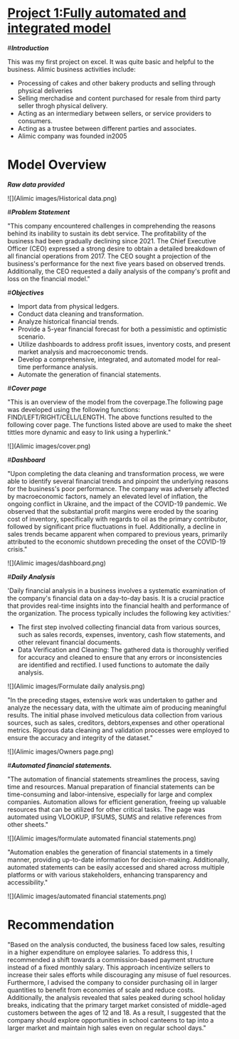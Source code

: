
# [Project 1:Fully automated and integrated model](https://www.upwork.com/services/product/consulting-hr-a-fully-integrated-and-automated-financial-model-file-1651955799414988800?ref=project_share&tier=0)
#***Introduction***

This was my first project on excel. It was quite basic and helpful to the business. 
Alimic  business activities include:

- Processing of cakes and other bakery products and selling through physical deliveries
- Selling merchadise and content purchased for resale from third party seller throgh physical delivery.
- Acting as an intermediary between sellers, or service providers to consumers.
- Acting as a trustee between different parties and associates.
- Alimic company was founded in2005 

# Model Overview 
***Raw data provided***

![](Alimic images/Historical data.png)

#***Problem Statement***

 "This company encountered challenges in comprehending the reasons behind its inability to sustain its debt service. The profitability of the business had been gradually declining since 2021. The Chief Executive Officer (CEO) expressed a strong desire to obtain a detailed breakdown of all financial operations from 2017. The CEO sought a projection of the business's performance for the next five years based on observed trends. Additionally, the CEO requested a daily analysis of the company's profit and loss on the financial model." 

#***Objectives***

- Import data from physical ledgers.
- Conduct data cleaning and transformation.
- Analyze historical financial trends.
- Provide a 5-year financial forecast for both a pessimistic and optimistic scenario.
- Utilize dashboards to address profit issues, inventory costs, and present market analysis and macroeconomic trends.
- Develop a comprehensive, integrated, and automated model for real-time performance analysis.
- Automate the generation of financial statements.


#***Cover page***

 "This is an overview of the model from the coverpage.The following page was developed using the following functions: FIND/LEFT/RIGHT/CELL/LENGTH. 
The above functions resulted to the following cover page. The functions listed above are used to make the sheet tittles more dynamic and easy to link using a hyperlink." 

![](Alimic images/cover.png)

#***Dashboard***

 "Upon completing the data cleaning and transformation process, we were able to identify several financial trends and pinpoint the underlying reasons for the business's poor performance. The company was adversely affected by macroeconomic factors, namely an elevated level of inflation, the ongoing conflict in Ukraine, and the impact of the COVID-19 pandemic. We observed that the substantial profit margins were eroded by the soaring cost of inventory, specifically with regards to oil as the primary contributor, followed by significant price fluctuations in fuel. Additionally, a decline in sales trends became apparent when compared to previous years, primarily attributed to the economic shutdown preceding the onset of the COVID-19 crisis." 

![](Alimic images/dashboard.png)

#***Daily Analysis***

'Daily financial analysis in a business involves a systematic examination of the company's financial data on a day-to-day basis. It is a crucial practice that provides real-time insights into the financial health and performance of the organization. The process typically includes the following key activities:'
- The first step involved collecting financial data from various sources, such as sales records, expenses, inventory, cash flow statements, and other relevant financial documents.
- Data Verification and Cleaning: The gathered data is thoroughly verified for accuracy and cleaned to ensure that any errors or inconsistencies are identified and rectified.
I used functions to automate the daily analysis.

![](Alimic images/Formulate daily analysis.png)

 "In the preceding stages, extensive work was undertaken to gather and analyze the necessary data, with the ultimate aim of producing meaningful results. The initial phase involved meticulous data collection from various sources, such as sales, creditors, debtors,expenses and other operational metrics. Rigorous data cleaning and validation processes were employed to ensure the accuracy and integrity of the dataset." 

![](Alimic images/Owners page.png)

#***Automated financial statements.***

 "The automation of financial statements streamlines the process, saving time and resources. Manual preparation of financial statements can be time-consuming and labor-intensive, especially for large and complex companies. Automation allows for efficient generation, freeing up valuable resources that can be utilized for other critical tasks. The page was automated using VLOOKUP, IFSUMS, SUMS and relative references from other sheets." 

![](Alimic images/formulate automated financial statements.png)

 "Automation enables the generation of financial statements in a timely manner, providing up-to-date information for decision-making. Additionally, automated statements can be easily accessed and shared across multiple platforms or with various stakeholders, enhancing transparency and accessibility." 

![](Alimic images/automated financial statements.png)

# Recommendation

 "Based on the analysis conducted, the business faced low sales, resulting in a higher expenditure on employee salaries. To address this, I recommended a shift towards a commission-based payment structure instead of a fixed monthly salary. This approach incentivize sellers to increase their sales efforts while discouraging any misuse of fuel resources. Furthermore, I advised the company to consider purchasing oil in larger quantities to benefit from economies of scale and reduce costs. Additionally, the analysis revealed that sales peaked during school holiday breaks, indicating that the primary target market consisted of middle-aged customers between the ages of 12 and 18. As a result, I suggested that the company should explore opportunities in school canteens to tap into a larger market and maintain high sales even on regular school days." 
